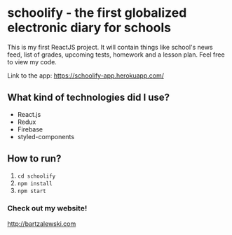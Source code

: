 # schoolify - the first globalized electronic diary for schools

This is my first ReactJS project. It will contain things like school's news feed, list of grades, upcoming tests, homework and a lesson plan. Feel free to view my code.

Link to the app: https://schoolify-app.herokuapp.com/

## What kind of technologies did I use?

- React.js
- Redux
- Firebase
- styled-components

## How to run?

1. `cd schoolify`
2. `npm install`
3. `npm start`

### Check out my website!

http://bartzalewski.com
